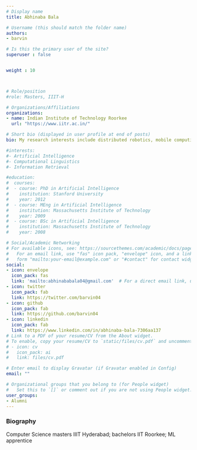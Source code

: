 ```yaml
---
# Display name
title: Abhinaba Bala

# Username (this should match the folder name)
authors:
- barvin

# Is this the primary user of the site?
superuser : false


weight : 10



# Role/position
#role: Masters, IIIT-H

# Organizations/Affiliations
organizations:
- name: Indian Institute of Technology Roorkee
  url: "https://www.iitr.ac.in/"

# Short bio (displayed in user profile at end of posts)
bio: My research interests include distributed robotics, mobile computing and programmable matter.

#interests:
#- Artificial Intelligence
#- Computational Linguistics
#- Information Retrieval

#education:
#  courses:
#  - course: PhD in Artificial Intelligence
#    institution: Stanford University
#    year: 2012
#  - course: MEng in Artificial Intelligence
#    institution: Massachusetts Institute of Technology
#    year: 2009
#  - course: BSc in Artificial Intelligence
#    institution: Massachusetts Institute of Technology
#    year: 2008

# Social/Academic Networking
# For available icons, see: https://sourcethemes.com/academic/docs/page-builder/#icons
#   For an email link, use "fas" icon pack, "envelope" icon, and a link in the
#   form "mailto:your-email@example.com" or "#contact" for contact widget.
social:
- icon: envelope
  icon_pack: fas
  link: 'mailto:abhinababala04@gmail.com'  # For a direct email link, use "mailto:test@example.org".
- icon: twitter
  icon_pack: fab
  link: https://twitter.com/barvin04
- icon: github
  icon_pack: fab
  link: https://github.com/barvin04
- icon: linkedin
  icon_pack: fab
  link: https://www.linkedin.com/in/abhinaba-bala-7306aa137
# Link to a PDF of your resume/CV from the About widget.
# To enable, copy your resume/CV to `static/files/cv.pdf` and uncomment the lines below.
# - icon: cv
#   icon_pack: ai
#   link: files/cv.pdf

# Enter email to display Gravatar (if Gravatar enabled in Config)
email: ""

# Organizational groups that you belong to (for People widget)
#   Set this to `[]` or comment out if you are not using People widget.
user_groups:
- Alumni
---
```


### Biography

Computer Science masters IIIT Hyderabad; bachelors IIT Roorkee; ML apprentice

